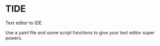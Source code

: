 # TIDE

Text editor to IDE

Use a yaml file and some script functions to give your text editor super powers.
